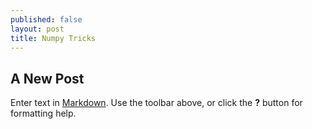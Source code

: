 ```yaml
---
published: false
layout: post
title: Numpy Tricks
---
```



## A New Post

Enter text in [Markdown](http://daringfireball.net/projects/markdown/). Use the toolbar above, or click the **?** button for formatting help.

